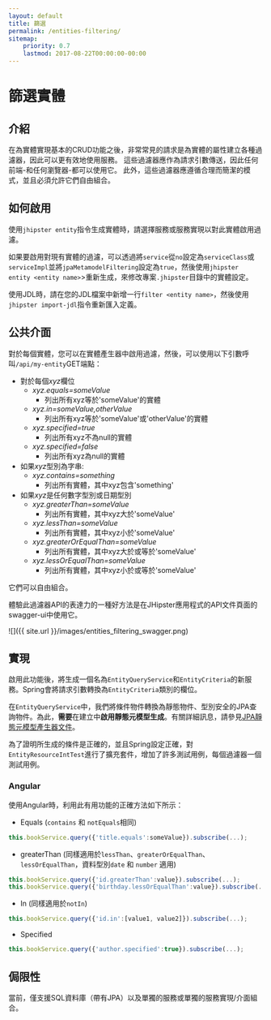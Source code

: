 ```yaml
---
layout: default
title: 篩選
permalink: /entities-filtering/
sitemap:
    priority: 0.7
    lastmod: 2017-08-22T00:00:00-00:00
---
```


# <i class="fa fa-filter"></i> 篩選實體

## 介紹

在為實體實現基本的CRUD功能之後，非常常見的請求是為實體的屬性建立各種過濾器，因此可以更有效地使用服務。
這些過濾器應作為請求引數傳送，因此任何前端-和任何瀏覽器-都可以使用它。
此外，這些過濾器應遵循合理而簡潔的模式，並且必須允許它們自由組合。

## 如何啟用

使用`jhipster entity`指令生成實體時，請選擇服務或服務實現以對此實體啟用過濾。

如果要啟用對現有實體的過濾，可以透過將`service`從`no`設定為`serviceClass`或`serviceImpl`並將`jpaMetamodelFiltering`設定為`true`，然後使用`jhipster entity <entity name>`>重新生成，來修改專案`.jhipster`目錄中的實體設定。

使用JDL時，請在您的JDL檔案中新增一行`filter <entity name>`，然後使用`jhipster import-jdl`指令重新匯入定義。

## 公共介面

對於每個實體，您可以在實體產生器中啟用過濾，然後，可以使用以下引數呼叫`/api/my-entity`GET端點：

* 對於每個*xyz*欄位
    * *xyz.equals=someValue*
        - 列出所有xyz等於'someValue'的實體
    * *xyz.in=someValue,otherValue*
        - 列出所有xyz等於'someValue'或'otherValue'的實體
    * *xyz.specified=true*
        - 列出所有xyz不為null的實體
    * *xyz.specified=false*
        - 列出所有xyz為null的實體
* 如果*xyz*型別為字串:
    * *xyz.contains=something*
        - 列出所有實體，其中xyz包含'something'
* 如果*xyz*是任何數字型別或日期型別
    * *xyz.greaterThan=someValue*
        - 列出所有實體，其中xyz大於'someValue'
    * *xyz.lessThan=someValue*
        - 列出所有實體，其中xyz小於'someValue'
    * *xyz.greaterOrEqualThan=someValue*
        - 列出所有實體，其中xyz大於或等於'someValue'
    * *xyz.lessOrEqualThan=someValue*
        - 列出所有實體，其中xyz小於或等於'someValue'

它們可以自由組合。

體驗此過濾器API的表達力的一種好方法是在JHipster應用程式的API文件頁面的swagger-ui中使用它。

![]({{ site.url }}/images/entities_filtering_swagger.png)

## 實現

啟用此功能後，將生成一個名為`EntityQueryService`和`EntityCriteria`的新服務。Spring會將請求引數轉換為`EntityCriteria`類別的欄位。

在`EntityQueryService`中，我們將條件物件轉換為靜態物件、型別安全的JPA查詢物件。為此，**需要**在建立中**啟用靜態元模型生成**。有關詳細訊息，請參見[JPA靜態元模型產生器文件](http://docs.jboss.org/hibernate/orm/current/topical/html_single/metamodelgen/MetamodelGenerator.html)。

為了證明所生成的條件是正確的，並且Spring設定正確，對`EntityResourceIntTest`進行了擴充套件，增加了許多測試用例，每個過濾器一個測試用例。

### Angular
使用Angular時，利用此有用功能的正確方法如下所示：
* Equals (`contains` 和 `notEquals`相同)
```javascript
this.bookService.query({'title.equals':someValue}).subscribe(...);
```
* greaterThan (同樣適用於`lessThan`、`greaterOrEqualThan`、`lessOrEqualThan`，資料型別`date` 和 `number` 適用)
```javascript
this.bookService.query({'id.greaterThan':value}).subscribe(...);
this.bookService.query({'birthday.lessOrEqualThan':value}).subscribe(...);
```
* In (同樣適用於`notIn`)
```javascript
this.bookService.query({'id.in':[value1, value2]}).subscribe(...);
```
* Specified
```javascript
this.bookService.query({'author.specified':true}).subscribe(...);
```

## 侷限性

當前，僅支援SQL資料庫（帶有JPA）以及單獨的服務或單獨的服務實現/介面組合。

